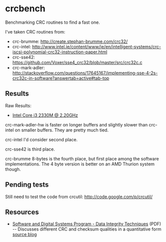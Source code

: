 crcbench
========

Benchmarking CRC routines to find a fast one.

I've taken CRC routines from:
* crc-brumme: http://create.stephan-brumme.com/crc32/
* crc-intel: http://www.intel.ie/content/www/ie/en/intelligent-systems/crc-iscsi-polynomial-crc32-instruction-paper.html
* crc-sse42: https://github.com/Voxer/sse4_crc32/blob/master/src/crc32c.c
* crc-mark-adler: http://stackoverflow.com/questions/17645167/implementing-sse-4-2s-crc32c-in-software?answertab=active#tab-top

Results
-------

Raw Results:
* [Intel Core i3 2330M @ 2.20GHz](./log.i3-2330M-2.20GHz.txt)

crc-mark-adler-hw is faster on longer buffers and slightly slower than crc-intel on smaller buffers. They are pretty much tied.

crc-intel I'd consider second place.

crc-sse42 is third place.

crc-brumme 8-bytes is the fourth place, but first place among the software
implementations. The 4 byte version is better on an AMD Thurion system though.

Pending tests
-------------

Still need to test the code from crcutil: http://code.google.com/p/crcutil/

Resources
---------

* [Software and Digital Systems Program - Data Integrity Techniques](http://users.ece.cmu.edu/~koopman/pubs/01oct2013_koopman_faa_final_presentation.pdf) (PDF) -- Discusses different CRC and checksum qualities in a quantitative form [source blog](http://checksumcrc.blogspot.co.il/)
